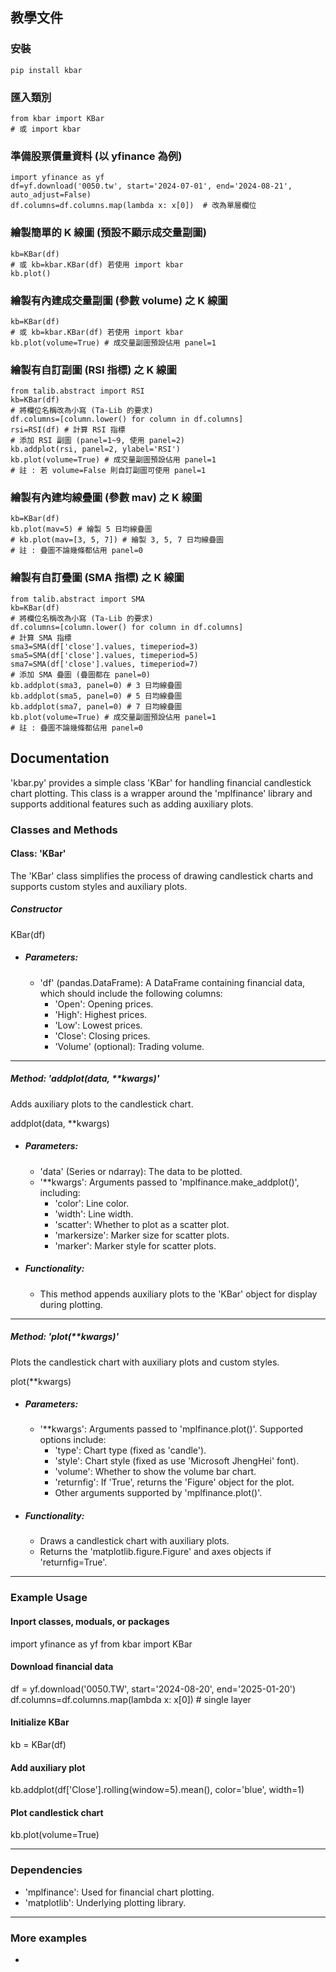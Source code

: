 ## 教學文件
###  安裝
```
pip install kbar
```
### 匯入類別
```
from kbar import KBar
# 或 import kbar
```
### 準備股票價量資料 (以 yfinance 為例)
```
import yfinance as yf
df=yf.download('0050.tw', start='2024-07-01', end='2024-08-21', auto_adjust=False)
df.columns=df.columns.map(lambda x: x[0])  # 改為單層欄位
```
### 繪製簡單的 K 線圖 (預設不顯示成交量副圖)
```
kb=KBar(df)
# 或 kb=kbar.KBar(df) 若使用 import kbar
kb.plot()
```
### 繪製有內建成交量副圖 (參數 volume) 之 K 線圖
```
kb=KBar(df)
# 或 kb=kbar.KBar(df) 若使用 import kbar
kb.plot(volume=True) # 成交量副圖預設佔用 panel=1
```
### 繪製有自訂副圖 (RSI 指標) 之 K 線圖 
```
from talib.abstract import RSI
kb=KBar(df)
# 將欄位名稱改為小寫 (Ta-Lib 的要求)
df.columns=[column.lower() for column in df.columns]
rsi=RSI(df) # 計算 RSI 指標
# 添加 RSI 副圖 (panel=1~9, 使用 panel=2)
kb.addplot(rsi, panel=2, ylabel='RSI') 
kb.plot(volume=True) # 成交量副圖預設佔用 panel=1
# 註 : 若 volume=False 則自訂副圖可使用 panel=1
```
### 繪製有內建均線疊圖 (參數 mav) 之 K 線圖
```
kb=KBar(df)
kb.plot(mav=5) # 繪製 5 日均線疊圖
# kb.plot(mav=[3, 5, 7]) # 繪製 3, 5, 7 日均線疊圖
# 註 : 疊圖不論幾條都佔用 panel=0
```
### 繪製有自訂疊圖 (SMA 指標) 之 K 線圖
```
from talib.abstract import SMA
kb=KBar(df)
# 將欄位名稱改為小寫 (Ta-Lib 的要求)
df.columns=[column.lower() for column in df.columns]
# 計算 SMA 指標
sma3=SMA(df['close'].values, timeperiod=3)
sma5=SMA(df['close'].values, timeperiod=5) 
sma7=SMA(df['close'].values, timeperiod=7)
# 添加 SMA 疊圖 (疊圖都在 panel=0)
kb.addplot(sma3, panel=0) # 3 日均線疊圖
kb.addplot(sma5, panel=0) # 5 日均線疊圖
kb.addplot(sma7, panel=0) # 7 日均線疊圖
kb.plot(volume=True) # 成交量副圖預設佔用 panel=1
# 註 : 疊圖不論幾條都佔用 panel=0
```

## Documentation
'kbar.py' provides a simple class 'KBar' for handling financial
candlestick chart plotting. This class is a wrapper around the
'mplfinance' library and supports additional features such as
adding auxiliary plots.
### Classes and Methods
#### Class: 'KBar'
The 'KBar' class simplifies the process of drawing candlestick
charts and supports custom styles and auxiliary plots.
##### Constructor
KBar(df)
- ##### Parameters: 
  - 'df' (pandas.DataFrame): A DataFrame containing financial data, which should include the following columns:
    - 'Open': Opening prices.
    - 'High': Highest prices.
    - 'Low': Lowest prices.
    - 'Close': Closing prices.
    - 'Volume' (optional): Trading volume.
---
##### Method: 'addplot(data, **kwargs)'
Adds auxiliary plots to the candlestick chart.

addplot(data, **kwargs)
- ##### Parameters:
  - 'data' (Series or ndarray): The data to be plotted.
  - '**kwargs': Arguments passed to 'mplfinance.make_addplot()',                including:
    - 'color': Line color.
    - 'width': Line width.
    - 'scatter': Whether to plot as a scatter plot.
    - 'markersize': Marker size for scatter plots.
    - 'marker': Marker style for scatter plots.
- ##### Functionality:
  - This method appends auxiliary plots to the 'KBar' object for
    display during plotting.    
---
##### Method: 'plot(**kwargs)'
Plots the candlestick chart with auxiliary plots and custom styles.

plot(**kwargs)
- ##### Parameters:
  - '**kwargs': Arguments passed to 'mplfinance.plot()'.
                Supported options include:
    - 'type': Chart type (fixed as 'candle').
    - 'style': Chart style (fixed as use 'Microsoft JhengHei' font).
    - 'volume': Whether to show the volume bar chart.
    - 'returnfig': If 'True', returns the 'Figure' object for the plot.
    - Other arguments supported by 'mplfinance.plot()'.

- ##### Functionality:
  - Draws a candlestick chart with auxiliary plots.
  - Returns the 'matplotlib.figure.Figure' and axes objects if
    'returnfig=True'.
---
### Example Usage
#### Inport classes, moduals, or packages
import yfinance as yf
from kbar import KBar
#### Download financial data
df = yf.download('0050.TW', start='2024-08-20', end='2025-01-20')
df.columns=df.columns.map(lambda x: x[0])  # single layer 
#### Initialize KBar
kb = KBar(df)
#### Add auxiliary plot
kb.addplot(df['Close'].rolling(window=5).mean(), color='blue', width=1)
#### Plot candlestick chart
kb.plot(volume=True)

---
### Dependencies
- 'mplfinance': Used for financial chart plotting.
- 'matplotlib': Underlying plotting library.
---
### More examples
- 
